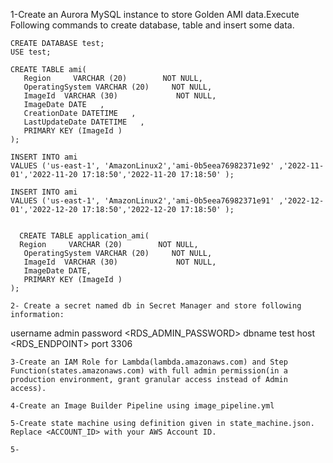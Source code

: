 1-Create an Aurora MySQL instance to store Golden AMI data.Execute Following commands to create database, table and insert some data.

```
CREATE DATABASE test;
USE test;

CREATE TABLE ami(
   Region     VARCHAR (20)        NOT NULL,
   OperatingSystem VARCHAR (20)     NOT NULL,
   ImageId  VARCHAR (30)             NOT NULL,
   ImageDate DATE   ,
   CreationDate DATETIME   , 
   LastUpdateDate DATETIME   , 
   PRIMARY KEY (ImageId )
);

INSERT INTO ami
VALUES ('us-east-1', 'AmazonLinux2','ami-0b5eea76982371e92' ,'2022-11-01','2022-11-20 17:18:50','2022-11-20 17:18:50' );

INSERT INTO ami
VALUES ('us-east-1', 'AmazonLinux2','ami-0b5eea76982371e91' ,'2022-12-01','2022-12-20 17:18:50','2022-12-20 17:18:50' );


  CREATE TABLE application_ami(
  Region     VARCHAR (20)        NOT NULL,
   OperatingSystem VARCHAR (20)     NOT NULL,
   ImageId  VARCHAR (30)             NOT NULL,
   ImageDate DATE,   
   PRIMARY KEY (ImageId )
);

2- Create a secret named db in Secret Manager and store following information:
```
username	admin
password	<RDS_ADMIN_PASSWORD>
dbname	test
host	<RDS_ENDPOINT>
port	3306
```
3-Create an IAM Role for Lambda(lambda.amazonaws.com) and Step Function(states.amazonaws.com) with full admin permission(in a production environment, grant granular access instead of Admin access).

4-Create an Image Builder Pipeline using image_pipeline.yml

5-Create state machine using definition given in state_machine.json. Replace <ACCOUNT_ID> with your AWS Account ID.

5-


